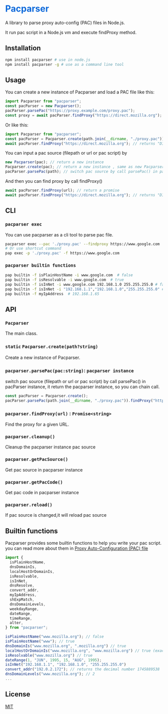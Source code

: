 <h1 style="color: #0969da;">Pacparser</h1>

A library to parse proxy auto-config (PAC) files in Node.js.

It run pac script in a Node.js vm and execute findProxy method.

## Installation

```bash
npm install pacparser # use in node.js
npm install pacparser -g # use as a command line tool
```

## Usage

You can create a new instance of Pacparser and load a PAC file like this:

```javascript
import Pacparser from "pacparser";
const pacParser = new Pacparser();
pacParser.parsePac("https://proxy.example.com/proxy.pac");
const proxy = await pacParser.findProxy("https://direct.mozilla.org");
```

Or like this:

```javascript
import Pacparser from "pacparser";
const pacParser = Pacparser.create(path.join(__dirname, "./proxy.pac"));
await pacParser.findProxy("https://direct.mozilla.org"); // returns "DIRECT"
```

You can input a pac source (filepath or url or pac script) by

```javascript
new Pacparser(pac); // return a new instance
Pacparser.create(pac); // return a new instance , same as new Pacparser(pac)
pacParser.parsePac(path); // switch pac source by call parsePac() in pacParser instance
```

And then you can find proxy by call findProxy()

```javascript
await pacParser.findProxy(url); // return a promise
await pacParser.findProxy("https://direct.mozilla.org"); // returns "DIRECT"
```

## CLI

### `pacparser exec`

You can use pacparser as a cli tool to parse pac file.

```bash
pacparser exec --pac './proxy.pac' --findproxy https://www.google.com
# Or use shortcut command
pap exec -p './proxy.pac' -f https://www.google.com
```

### `pacparser builtin functions`

```bash
pap builtin -f isPlainHostName -i www.google.com  # false
pap builtin -f isResolvable -i www.google.com  # true
pap builtin -f isInNet -i www.google.com 192.168.1.0 255.255.255.0 # false
pap builtin -f isInNet -i "192.168.1.1","192.168.1.0","255.255.255.0" # true
pap builtin -f myIpAddress  # 192.168.1.65
```

## API

### `Pacparser`

The main class.

### `static` `Pacparser.create(path?string)`

Create a new instance of Pacparser.

### `pacparser.parsePac(pac:string)`: `pacparser instance`

switch pac source (filepath or url or pac script) by call parsePac() in pacParser instance,
it return the pacparser instance, so you can chain call.

```js
const pacParser = Pacparser.create();
pacParser.parsePac(path.join(__dirname, "./proxy.pac")).findProxy("https://direct.mozilla.org");
```

### `pacparser.findProxy(url)` : `Promise<string>`

Find the proxy for a given URL.

### `pacparser.cleanup()`

Cleanup the pacparser instance pac source

### `pacparser.getPacSource()`

Get pac source in pacparser instance

### `pacparser.getPacCode()`

Get pac code in pacparser instance

### `pacparser.reload()`

If pac source is changed,it will reload pac source

## Builtin functions

Pacparser provides some builtin functions to help you write your pac script.
you can read more about them in [Proxy Auto-Configuration (PAC) file](<[builtin.js](https://developer.mozilla.org/en-US/docs/Web/HTTP/Guides/Proxy_servers_and_tunneling/Proxy_Auto-Configuration_PAC_file#predefined_functions_and_environment)>)

```javascript
import {
  isPlainHostName,
  dnsDomainIs,
  localHostOrDomainIs,
  isResolvable,
  isInNet,
  dnsResolve,
  convert_addr,
  myIpAddress,
  shExpMatch,
  dnsDomainLevels,
  weekdayRange,
  dateRange,
  timeRange,
  alter,
} from "pacparser";

isPlainHostName("www.mozilla.org"); // false
isPlainHostName("www"); // true
dnsDomainIs("www.mozilla.org", ".mozilla.org") // true
localHostOrDomainIs("www.mozilla.org", "www.mozilla.org") // true (exact match)
isResolvable("www.mozilla.org") // true
dateRange(1, "JUN", 1995, 15, "AUG", 1995);
isInNet("192.168.1.1", "192.168.1.0", "255.255.255.0")
convert_addr("192.0.2.172"); // returns the decimal number 1745889538
dnsDomainLevels("www.mozilla.org"); // 2
...
```

## License

[MIT](LICENSE.md)

